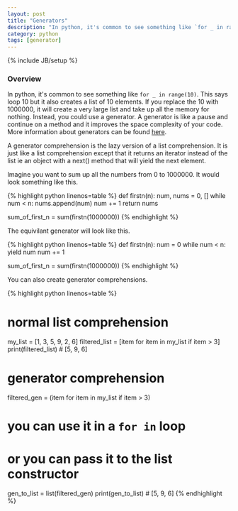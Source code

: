 ```yaml
---
layout: post
title: "Generators"
description: "In python, it's common to see something like `for _ in range(10)`. This says loop 10 but it also creates a list of 10 elements. If you replace the 10 with 1000000, it will create a very large list and take up all the memory for nothing. Instead, you could use a generator. A generator is like a pause and continue on a method and it improves the space complexity of your code. More information about generators can be found [here](https://wiki.python.org/moin/Generators)."
category: python
tags: [generator]
---
```

{% include JB/setup %}

<!-- Overview -->
<h3>Overview</h3>

In python, it's common to see something like `for _ in range(10)`. This says loop 10 but it also creates a list of 10 elements. If you replace the 10 with 1000000, it will create a very large list and take up all the memory for nothing. Instead, you could use a generator. A generator is like a pause and continue on a method and it improves the space complexity of your code. More information about generators can be found [here](https://wiki.python.org/moin/Generators).

A generator comprehension is the lazy version of a list comprehension.
It is just like a list comprehension except that it returns an iterator instead of the list ie an object with a next() method that will yield the next element.

Imagine you want to sum up all the numbers from 0 to 1000000. It would look something like this.

{% highlight python linenos=table  %}
def firstn(n):
     num, nums = 0, []
     while num < n:
         nums.append(num)
         num += 1
     return nums

sum_of_first_n = sum(firstn(1000000))
{% endhighlight %}

The equivilant generator will look like this.

{% highlight python linenos=table  %}
def firstn(n):
    num = 0
    while num < n:
        yield num
        num += 1

sum_of_first_n = sum(firstn(1000000))
{% endhighlight %}

You can also create generator comprehensions.

{% highlight python linenos=table  %}
# normal list comprehension
my_list = [1, 3, 5, 9, 2, 6]
filtered_list = [item for item in my_list if item > 3]
print(filtered_list) # [5, 9, 6]


# generator comprehension
filtered_gen = (item for item in my_list if item > 3)
# you can use it in a `for in` loop
# or you can pass it to the list constructor
gen_to_list = list(filtered_gen)
print(gen_to_list) # [5, 9, 6]
{% endhighlight %}